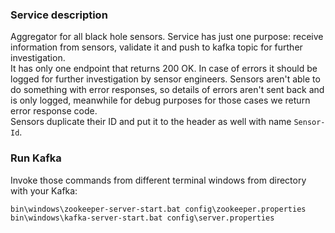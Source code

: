 ### Service description  
Aggregator for all black hole sensors. Service has just one purpose: receive information from sensors,
 validate it and push to kafka topic for further investigation.  
It has only one endpoint that returns 200 OK.
In case of errors it should be logged for further investigation by sensor engineers.
Sensors aren't able to do something with error responses, so details of errors aren't sent back and is only logged,
meanwhile for debug purposes for those cases we return error response code.  
Sensors duplicate their ID and put it to the header as well with name `Sensor-Id`.


### Run Kafka  
Invoke those commands from different terminal windows from directory with your Kafka:  
   ```
   bin\windows\zookeeper-server-start.bat config\zookeeper.properties  
   bin\windows\kafka-server-start.bat config\server.properties
   ```
   